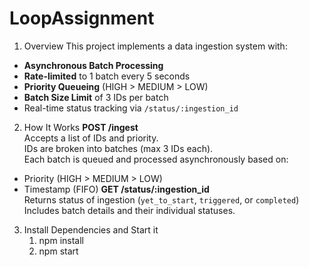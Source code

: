 # LoopAssignment

1. Overview
This project implements a data ingestion system with:
- **Asynchronous Batch Processing**  
- **Rate-limited** to 1 batch every 5 seconds  
- **Priority Queueing** (HIGH > MEDIUM > LOW)  
- **Batch Size Limit** of 3 IDs per batch  
- Real-time status tracking via `/status/:ingestion_id`  

2.  How It Works
   **POST /ingest**  
   Accepts a list of IDs and priority.  
   IDs are broken into batches (max 3 IDs each).  
   Each batch is queued and processed asynchronously based on:
   - Priority (HIGH > MEDIUM > LOW)
   - Timestamp (FIFO)
   **GET /status/:ingestion_id**  
   Returns status of ingestion (`yet_to_start`, `triggered`, or `completed`)  
   Includes batch details and their individual statuses.

3. Install Dependencies and Start it
   1. npm install
   2. npm start
